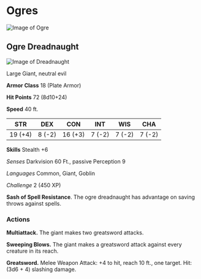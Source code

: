 # Ogres

![Image of Ogre](https://media-waterdeep.cursecdn.com/avatars/thumbnails/0/285/242/315/636252770535203221.jpeg)

## Ogre Dreadnaught

![Image of Dreadnaught](https://i.pinimg.com/originals/88/c2/2c/88c22cbb5ef13a755bf4cd14031c8a6a.jpg)

Large Giant, neutral evil

**Armor Class** 18 (Plate Armor)

**Hit Points** 72 (8d10+24)

**Speed** 40 ft.

STR | DEX | CON | INT | WIS | CHA| 
------------ | ------------- | ------------- | ------------- | ------------- | -------------
19 (+4) | 8 (-2) | 16 (+3) | 7 (-2) | 7 (-2) | 7 (-2)

**Skills** Stealth +6

*Senses* Darkvision 60 Ft., passive Perception 9

*Languages* Common, Giant, Goblin

*Challenge* 2 (450 XP)

**Sash of Spell Resistance**. The ogre dreadnaught has advantage on saving throws against spells.

### Actions

**Multiattack.** The giant makes two greatsword attacks.

**Sweeping Blows.** The giant makes a greatsword attack against every creature in its reach.

**Greatsword.** Melee Weapon Attack: +4 to hit, reach 10 ft., one target. Hit: (3d6 + 4) slashing damage.

